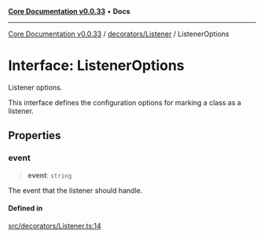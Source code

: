 [**Core Documentation v0.0.33**](../../../README.md) • **Docs**

***

[Core Documentation v0.0.33](../../../modules.md) / [decorators/Listener](../README.md) / ListenerOptions

# Interface: ListenerOptions

Listener options.

This interface defines the configuration options for marking a class as a listener.

## Properties

### event

> **event**: `string`

The event that the listener should handle.

#### Defined in

[src/decorators/Listener.ts:14](https://github.com/stonemjs/core/blob/077f74fd791b5cd8637e1ab41cbefa238af9d384/src/decorators/Listener.ts#L14)
